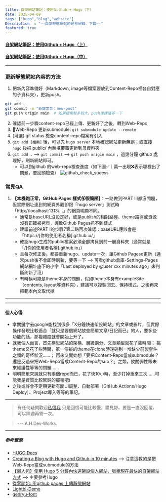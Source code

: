 ```yaml
---
title: 自架網站筆記：使用Github + Hugo（下）
date: 2025-04-09
tags: ["hugo","blog","website"]
Description  : "——自架靜態網站的過程紀錄．下篇——"
featured: true
---
```


#### [自架網站筆記：使用Github + Hugo（上）](https://ah-devworks.github.io/notes/website/create_static_web_1/)
#### [自架網站筆記：使用Github + Hugo（中）](https://ah-devworks.github.io/notes/website/create_static_web_2/)

---

### 更新靜態網站內容的方法
1. 把新內容準備好（Markdown, image等檔案要放到Content-Repo裡各自對應的子資料夾），更新push。
```bash
git add .
git commit -m "新增文章：new-post"
git push origin main  # 如果檔案較多較大，push後建議等一下
```
2. 確認前一步驟content-repo已經上傳、更新好了之後，轉到Web-Repo
3. 🌟Web-Repo 更新submodule: `git submodule update --remote`
4. (可選) git status 檢查content-repo檔案有引入
5. `git add [檔案]` 後，可以先 `hugo server` 本地確認網站更新無誤；或直接 `hugo` 後把 public/ 內新檔覆蓋更新到母資料夾
6. `git add .` --> `git commit` --> `git push origin main` ，過幾分鐘 github 處理好，刷新網站即可。
   + 可以到github 的web-repo檢查進度（如下圖✅｜萬一出現❌表示哪裡出了問題，要回頭檢查）
![github_check_sucess](/img/post/github_check_sucess.jpg)


### 常見QA
1. **【本機跑正常，GitHub Pages 樣式卻很簡陋】**：一路做到PART III都沒問題，但實際網址連到的網頁外觀卻跟「hugo server」測試時「http://localhost:1313/...」的網頁明顯不同。
    + 通常是baseURL沒設定好，或是publish的相對路徑、theme路徑或資源沒有正確被拷貝，導致Github Pages抓不到樣式
    + 建議前述PART I的步驟7第二點再次確認：baseURL應該會是「https://[你的使用者名稱].github.io/」
    + 確認hugo生成的public檔案必須全部拷貝到前一層資料夾（通常就是「/[你的使用者名稱].github.io」）
    + 且每次修正後，都要重新hugo、update一次，讓Github Pagese更新（通常push後不會即時刷新，要等一下 --> 可看github倉庫-Settings-Pages網站網址底下的小字「Last deployed by @user xxx minutes ago」來判斷刷新了沒）
    + 有時候可能是theme本身的問題，假如theme本身有exampleSite（contents, layout等資料夾），建議可以複製回去、保持樣式，之後再來把範本內文取代掉

---
---

#### 個人心得
+ 拿關鍵字去google能找到很多「X分鐘快速架設網站」的文章或影片，但實際操作發現比較適合「就只是要個網站放些簡單文章/日記而已」的人，要多些功能的話，那複雜度就會開始上升了。
+ 就我個人而言，首先構思網站的架構、層級劃分、文章類型就花了些時間；
挑theme又花了些時間，第一個挑的theme在clone時還碰到一堆缺少前製套件之類的奇怪狀況……；
再來又開始想「要把Content-Repo當成submodule？還是反過來把Web-Repo當成Content-Repo的sub？」之類，攸關彈性跟未來維護性等等的問題……
+ 明明簡單來說就只有兩個repo而已，花了快10小時，至少打掉重來三次……可能我是資質比較駑鈍的那種吧(
+ 之後或許會不定期更新有關UI調整、自動部署（GitHub Actions/Hugo Deploy）、Project導入等等的筆記。


---

> 有任何疑問歡迎[私信我](mailto:a.h.devworks@gmail.com>)
> 只是回信可能比較慢，請見諒。要是一直沒回覆，可以隔週再寄一次。

> --- A.H.Dev-Works.

---

##### 參考資源
+ [HUGO Docs](https://gohugo.io/documentation/)
+ [Creating a Blog with Hugo and Github in 10 minutes](https://www.youtube.com/watch?v=LIFvgrRxdt4)  --> 注意這教的是把Web-Repo當成submodule的方法
+ [【懶人包】使用 Hugo 5 分鐘內快速架設個人網站，號稱現在最快的自架網站方式](https://medium.com/pm的生產力工具箱/懶人包-使用-hugo-5-分鐘內快速架設個人網站-號稱現在最快的自架網站方式-99659c7c727a)  --> 主要參考Hugo
+ [從零開始: 用github pages 上傳靜態網站](https://medium.com/進擊的-git-git-git/從零開始-用github-pages-上傳靜態網站-fa2ae83e6276)
+ [Lightbi-Demo](https://lightbi-hugo-theme.netlify.app/en/)
+ [genryu-font](https://github.com/ButTaiwan/genryu-font)